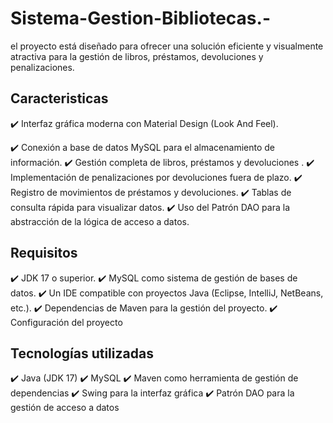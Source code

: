 # Sistema-Gestion-Bibliotecas.-
el proyecto está diseñado para ofrecer una solución eficiente y visualmente atractiva para la gestión de libros, préstamos, devoluciones y penalizaciones.

## Caracteristicas
✔️ Interfaz gráfica moderna con Material Design (Look And Feel).

✔️ Conexión a base de datos MySQL para el almacenamiento de información.
✔️ Gestión completa de libros, préstamos y devoluciones .
✔️ Implementación de penalizaciones por devoluciones fuera de plazo.
✔️ Registro de movimientos de préstamos y devoluciones.
✔️ Tablas de consulta rápida para visualizar datos.
✔️ Uso del Patrón DAO para la abstracción de la lógica de acceso a datos.

## Requisitos
✔️ JDK 17 o superior.
✔️ MySQL como sistema de gestión de bases de datos.
✔️ Un IDE compatible con proyectos Java (Eclipse, IntelliJ, NetBeans, etc.).
✔️ Dependencias de Maven para la gestión del proyecto.
✔️ Configuración del proyecto

## Tecnologías utilizadas
✔️ Java (JDK 17)
✔️ MySQL
✔️ Maven como herramienta de gestión de dependencias
✔️ Swing para la interfaz gráfica
✔️ Patrón DAO para la gestión de acceso a datos
